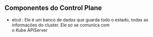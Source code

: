 ## Componentes do Control Plane

* etcd : Ele é um banco de dados que guarda todo o estado, todas as informações do cluster. Ele so se comunica com </br>
o Kube APIServer

